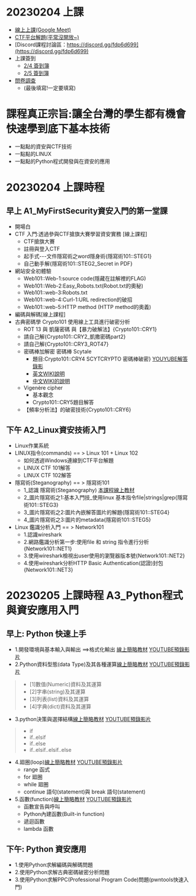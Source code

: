 # 20230204 上課
- [線上上課(Google Meet)]()
- [CTF平台解題(平常沒開放~)]()
- [Discord課程討論區：https://discord.gg/fdp6d699](https://discord.gg/fdp6d699)
- 上課簽到
  - [2/4 簽到簿](https://forms.gle/TjzKdoCwXRt9wTzb7)
  - [2/5 簽到簿](https://forms.gle/TCjCFFqQ7ayccNLN8)
- [問卷調查](https://forms.gle/WT1vQ3x7HC9FD7Gu6)
  - (最後填寫!一定要填寫) 

# 課程真正宗旨:讓全台灣的學生都有機會快速學到底下基本技術
- 一點點的資安與CTF技術
- 一點點的LINUX
- 一點點的Python程式開發與在資安的應用

# 20230204 上課時程
## 早上 A1_MyFirstSecurity資安入門的第一堂課
- 開場白
- CTF 入門:透過參與CTF搶旗大賽學習資安實務 [線上課程]
  - CTF搶旗大賽
  - 註冊與登入CTF
  - 起手式---文件隱寫術之word隱身術{隱寫術101::STEG1}
  - 自己動手解{隱寫術101::STEG2_Secret in PDF}
- 網站安全初體驗
  - Web101::Web-1:source code(隱藏在註解裡的FLAG)
  - Web101::Web-2:Easy_Robots.txt(Robot.txt的奧秘)
  - Web101::web-3:Robots.txt
  - Web101::web-4:Curl-1:URL redirection的破招
  - Web101::web-5:HTTP method (HTTP method的奧義)
- 編碼與解碼[線上課程]
- 古典密碼學  Crypto101  使用線上工具進行破密分析
  - ROT 13 與 凱薩密碼 與【暴力破解法】{Crypto101::CRY1}
  - 請自己解{Crypto101::CRY2_凱撒密碼part2}
  - 請自己解{Crypto101::CRY3_ROT47}
  - 密碼棒加解密 密碼棒 Scytale
    - 題目:Crypto101::CRY4 SCYTCRYPTO 密碼棒破密}  [YOUYUBE解答錄影](https://youtu.be/8XbZSa-1GkE)
    - [英文WIKI說明](https://en.wikipedia.org/wiki/Scytale)
    - [中文WIKI的說明](https://zh.m.wikipedia.org/zh-tw/%E5%AF%86%E7%A2%BC%E6%A3%92)
  - Vigenère cipher
    - 基本觀念
    - Crypto101::CRY5題目解答
  - 【頻率分析法】的破密技術{Crypto101::CRY6}


## 下午 A2_Linux資安技術入門
- Linux作業系統
- LINUX指令(commands) == >  Linux 101 + Linux 102
  - 如何透過Windows連線到CTF平台解題
  - LINUX CTF 101解答 
  - LINUX CTF 102解答 
- 隱寫術(Steganography) == >  隱寫術101
  - 1_認識 隱寫術(Steganography)  [本課程線上教材]([https://stylesuxx.github.io/steganography/](https://github.com/MyFirstSecurity2020/SecurityFoscusOnline2023/blob/main/A2_Linux%E8%B3%87%E5%AE%89%E6%8A%80%E8%A1%93%E5%85%A5%E9%96%80/2.%E9%9A%B1%E5%AF%AB%E8%A1%93%E5%85%A5%E9%96%80/1_%E8%AA%8D%E8%AD%98%E9%9A%B1%E5%AF%AB%E8%A1%93%20Steganography.md))
  - 2_圖片隱寫術之1:基本入門技_使用linux 基本指令file|strings|grep{隱寫術101::STEG3}
  - 3_圖片隱寫術之2:圖片內嵌解答圖片的解題{隱寫術101::STEG4}
  - 4_圖片隱寫術之3:圖片的metadata{隱寫術101::STEG5}
- Linux 鑑識分析入門 == >  Network101
  - 1.認識wireshark
  - 2.網路鑑識分析第一步:使用file 和 string 指令進行分析{Network101::NET1}
  - 3.使用wireshark檢視出user使用的瀏覽器版本號{Network101::NET2}
  - 4.使用wireshark分析HTTP Basic Authentication(認證)封包{Network101::NET3}
# 20230205 上課時程 A3_Python程式與資安應用入門 
## 早上: Python 快速上手
- 1.開發環境與基本輸入與輸出 ==>格式化輸出 [線上簡略教材]() [YOUTUBE預錄影片]() 
- 2.Python資料型態(data Type)及其各種運算[線上簡略教材]() [YOUTUBE預錄影片]() 
>* [1]數值(Numeric)資料及其運算
>* [2]字串(string)及其運算
>* [3]列表(list)資料及其運算
>* [4]字典(dict)資料及其運算 
- 3.python決策與選擇結構[線上簡略教材]() [YOUTUBE預錄影片]() 
>* if     
>* if..elsif     
>* if..else
>* if..elsif..elsif..else
- 4.廻圈(loop)[線上簡略教材]() [YOUTUBE預錄影片]() 
  - range 函式
  - for 廻圈
  - while 廻圈
  - continue 語句(statement)與 break 語句(statement) 
- 5.函數(function)[線上簡略教材]() [YOUTUBE預錄影片]() 
  - 函數宣告與呼叫
  - Python內建函數(Built-in function)
  - 遞迴函數
  - lambda 函數

## 下午: Python 資安應用
- 1.使用Python求解編碼與解碼問題
- 2.使用Python求解古典密碼破密分析問題
- 3.使用Python求解PPC(Professional Program Code)問題(pwntools快速入門)
